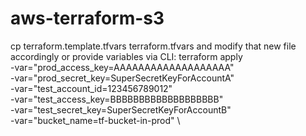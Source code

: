 # aws-terraform-s3

cp terraform.template.tfvars terraform.tfvars and modify that new file accordingly or provide variables via CLI:
terraform apply \
	-var="prod_access_key=AAAAAAAAAAAAAAAAAAA" \
	-var="prod_secret_key=SuperSecretKeyForAccountA" \
	-var="test_account_id=123456789012" \
	-var="test_access_key=BBBBBBBBBBBBBBBBBBB" \
	-var="test_secret_key=SuperSecretKeyForAccountB" \
	-var="bucket_name=tf-bucket-in-prod" \
